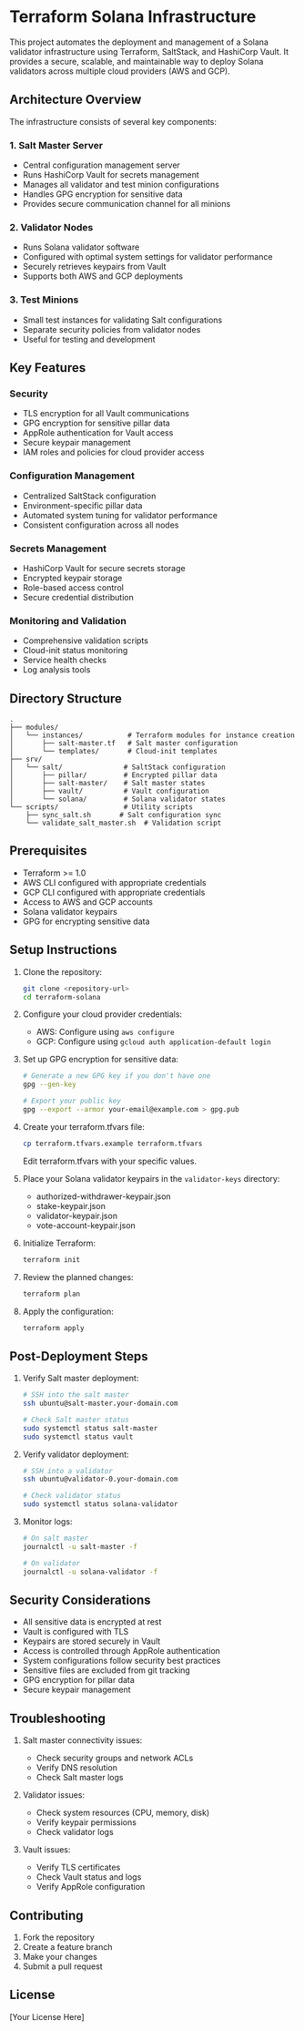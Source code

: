 # Terraform Solana Infrastructure

This project automates the deployment and management of a Solana validator infrastructure using Terraform, SaltStack, and HashiCorp Vault. It provides a secure, scalable, and maintainable way to deploy Solana validators across multiple cloud providers (AWS and GCP).

## Architecture Overview

The infrastructure consists of several key components:

### 1. Salt Master Server
- Central configuration management server
- Runs HashiCorp Vault for secrets management
- Manages all validator and test minion configurations
- Handles GPG encryption for sensitive data
- Provides secure communication channel for all minions

### 2. Validator Nodes
- Runs Solana validator software
- Configured with optimal system settings for validator performance
- Securely retrieves keypairs from Vault
- Supports both AWS and GCP deployments

### 3. Test Minions
- Small test instances for validating Salt configurations
- Separate security policies from validator nodes
- Useful for testing and development

## Key Features

### Security
- TLS encryption for all Vault communications
- GPG encryption for sensitive pillar data
- AppRole authentication for Vault access
- Secure keypair management
- IAM roles and policies for cloud provider access

### Configuration Management
- Centralized SaltStack configuration
- Environment-specific pillar data
- Automated system tuning for validator performance
- Consistent configuration across all nodes

### Secrets Management
- HashiCorp Vault for secure secrets storage
- Encrypted keypair storage
- Role-based access control
- Secure credential distribution

### Monitoring and Validation
- Comprehensive validation scripts
- Cloud-init status monitoring
- Service health checks
- Log analysis tools

## Directory Structure

```
.
├── modules/
│   └── instances/           # Terraform modules for instance creation
│       ├── salt-master.tf   # Salt master configuration
│       └── templates/       # Cloud-init templates
├── srv/
│   └── salt/               # SaltStack configuration
│       ├── pillar/         # Encrypted pillar data
│       ├── salt-master/    # Salt master states
│       ├── vault/          # Vault configuration
│       └── solana/         # Solana validator states
└── scripts/                # Utility scripts
    ├── sync_salt.sh       # Salt configuration sync
    └── validate_salt_master.sh  # Validation script
```

## Prerequisites

- Terraform >= 1.0
- AWS CLI configured with appropriate credentials
- GCP CLI configured with appropriate credentials
- Access to AWS and GCP accounts
- Solana validator keypairs
- GPG for encrypting sensitive data

## Setup Instructions

1. Clone the repository:
   ```bash
   git clone <repository-url>
   cd terraform-solana
   ```

2. Configure your cloud provider credentials:
   - AWS: Configure using `aws configure`
   - GCP: Configure using `gcloud auth application-default login`

3. Set up GPG encryption for sensitive data:
   ```bash
   # Generate a new GPG key if you don't have one
   gpg --gen-key
   
   # Export your public key
   gpg --export --armor your-email@example.com > gpg.pub
   ```

4. Create your terraform.tfvars file:
   ```bash
   cp terraform.tfvars.example terraform.tfvars
   ```
   Edit terraform.tfvars with your specific values.

5. Place your Solana validator keypairs in the `validator-keys` directory:
   - authorized-withdrawer-keypair.json
   - stake-keypair.json
   - validator-keypair.json
   - vote-account-keypair.json

6. Initialize Terraform:
   ```bash
   terraform init
   ```

7. Review the planned changes:
   ```bash
   terraform plan
   ```

8. Apply the configuration:
   ```bash
   terraform apply
   ```

## Post-Deployment Steps

1. Verify Salt master deployment:
   ```bash
   # SSH into the salt master
   ssh ubuntu@salt-master.your-domain.com
   
   # Check Salt master status
   sudo systemctl status salt-master
   sudo systemctl status vault
   ```

2. Verify validator deployment:
   ```bash
   # SSH into a validator
   ssh ubuntu@validator-0.your-domain.com
   
   # Check validator status
   sudo systemctl status solana-validator
   ```

3. Monitor logs:
   ```bash
   # On salt master
   journalctl -u salt-master -f
   
   # On validator
   journalctl -u solana-validator -f
   ```

## Security Considerations

- All sensitive data is encrypted at rest
- Vault is configured with TLS
- Keypairs are stored securely in Vault
- Access is controlled through AppRole authentication
- System configurations follow security best practices
- Sensitive files are excluded from git tracking
- GPG encryption for pillar data
- Secure keypair management

## Troubleshooting

1. Salt master connectivity issues:
   - Check security groups and network ACLs
   - Verify DNS resolution
   - Check Salt master logs

2. Validator issues:
   - Check system resources (CPU, memory, disk)
   - Verify keypair permissions
   - Check validator logs

3. Vault issues:
   - Verify TLS certificates
   - Check Vault status and logs
   - Verify AppRole configuration

## Contributing

1. Fork the repository
2. Create a feature branch
3. Make your changes
4. Submit a pull request

## License

[Your License Here]

